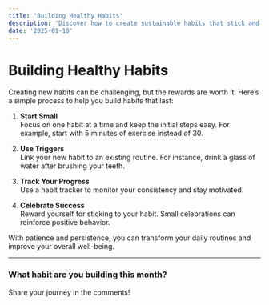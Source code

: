 ```yaml
---
title: 'Building Healthy Habits'
description: 'Discover how to create sustainable habits that stick and improve your life.'
date: '2025-01-10'
---
```


# Building Healthy Habits

Creating new habits can be challenging, but the rewards are worth it. Here’s a simple process to help you build habits that last:

1. **Start Small**  
   Focus on one habit at a time and keep the initial steps easy. For example, start with 5 minutes of exercise instead of 30.

2. **Use Triggers**  
   Link your new habit to an existing routine. For instance, drink a glass of water after brushing your teeth.

3. **Track Your Progress**  
   Use a habit tracker to monitor your consistency and stay motivated.

4. **Celebrate Success**  
   Reward yourself for sticking to your habit. Small celebrations can reinforce positive behavior.

With patience and persistence, you can transform your daily routines and improve your overall well-being.

---

### **What habit are you building this month?**

Share your journey in the comments!
